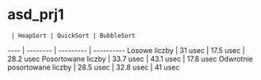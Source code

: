 # asd_prj1
     | HeapSort | QuickSort | BubbleSort 
---- | -------- | --------- | ----------
Losowe liczby | 31 usec | 17.5 usec | 28.2 usec
Posortowane liczby | 33.7 usec | 43.1 usec | 17.8 usec
Odwrotnie posortowane liczby | 28.5 usec | 32.8 usec | 41 usec

